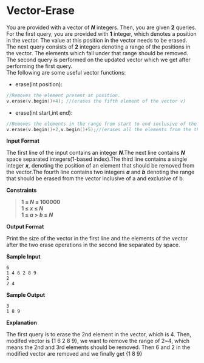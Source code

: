 # Vector-Erase

You are provided with a vector of __*N*__ integers. Then, you are given __2__ queries. For the first query, you are provided with __1__ integer, which denotes a position in the vector. The value at this position in the vector needs to be erased. The next query consists of __2__ integers denoting a range of the positions in the vector. The elements which fall under that range should be removed. The second query is performed on the updated vector which we get after performing the first query.  
The following are some useful vector functions:

+ erase(int position):
```c++
//Removes the element present at position.
v.erase(v.begin()+4); //(erases the fifth element of the vector v)
```

+ erase(int start,int end):
```c++
//Removes the elements in the range from start to end inclusive of the start and exclusive of the end.
v.erase(v.begin()+2,v.begin()+5);//(erases all the elements from the third element to the fifth element.)
```
**Input Format**

The first line of the input contains an integer __*N*__.The next line contains __*N*__ space separated integers(1-based index).The third line contains a single integer __*x*__, denoting the position of an element that should be removed from the vector.The fourth line contains two integers __*a*__ and __*b*__ denoting the range that should be erased from the vector inclusive of a and exclusive of b.

**Constraints**
> __1 &le; *N* &le; 100000__  
__1 &le; *x* &le; *N*__  
__1 &le; *a* &gt; *b* &le; *N*__  


**Output Format**

Print the size of the vector in the first line and the elements of the vector after the two erase operations in the second line separated by space.

**Sample Input**

```
6
1 4 6 2 8 9
2
2 4
```
**Sample Output**

```
3
1 8 9
```
**Explanation**

The first query is to erase the 2nd element in the vector, which is 4. Then, modifed vector is {1 6 2 8 9}, we want to remove the range of 2~4, which means the 2nd and 3rd elements should be removed. Then 6 and 2 in the modified vector are removed and we finally get {1 8 9}


